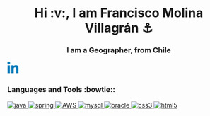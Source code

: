 <h1 align="center">Hi :v:, I am Francisco Molina Villagrán ⚓ </h1>
<h3 align="center">I am a Geographer, from Chile </h3>


<a href="https://www.linkedin.com/in/fmolinavgeo/" target="_blank">
  <img align="center" src="https://raw.githubusercontent.com/Dhamary08/Email-Sign/master/linkedin-in.png" alt="Jaime Reyes" height="30" width="25"/>
</a>



<h3 align="left">Languages and Tools :bowtie::</h3>
<p align="left">
  <a href="#" target="_blank">
    <img src="https://www.vectorlogo.zone/logos/java/java-icon.svg" alt="java" width="50" height="40" margin-right="3px"/>
  </a>
  <a href="https://spring.io/" target="_blank">
    <img src="https://www.vectorlogo.zone/logos/springio/springio-icon.svg" alt="spring" width="40" height="40" margin-right="3px"/>
  </a>
  <a href="#" target="_blank">
    <img src="https://img.icons8.com/color/452/amazon-web-services.png" alt="AWS" width="40" height="40" margin-right="3px"/>
  </a>
  <a href="https://www.mysql.com/" target="_blank">
    <img src="https://www.vectorlogo.zone/logos/mysql/mysql-icon.svg" alt="mysql" width="55" height="40" margin-right="3px"/>
  </a>
  <a href="https://www.oracle.com/" target="_blank">
    <img src="https://www.vectorlogo.zone/logos/oracle/oracle-ar21.svg" alt="oracle" width="50" height="40" margin-right="3px"/>
  </a>
  <a href="https://www.w3schools.com/css/" target="_blank">
    <img src="https://cdn1.iconfinder.com/data/icons/logotypes/32/badge-css-3-128.png" alt="css3" width="40" height="40" margin-right="3px"/>
  </a>
  <a href="https://www.w3.org/html/" target="_blank">
    <img src="https://www.vectorlogo.zone/logos/w3_html5/w3_html5-icon.svg" alt="html5" width="40" height="40" margin-right="3px"/>
  </a>
  <a href="https://developer.mozilla.org/en-US/docs/Web/JavaScript" target="_blank"></a>
</p>
